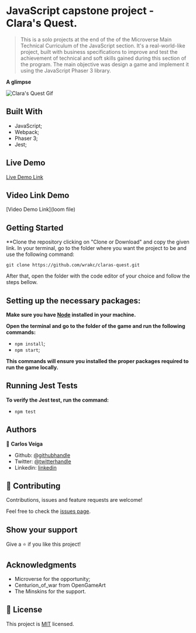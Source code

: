 # JavaScript capstone project - Clara's Quest.

>  This is a solo projects at the end of the of the Microverse Main Technical Curriculum of the JavaScript section. It's a real-world-like project, built with business specifications to improve and test the achievement of technical and soft skills gained during this section of the program. The main objective was design a game and implement it using the JavaScript Phaser 3 library. 

**A glimpse**

![Clara's Quest Gif](app/assets/images/Palibot-Blog.gif)


## Built With

- JavaScript;
- Webpack;
- Phaser 3;
- Jest;

## Live Demo

[Live Demo Link](https://wrakc.github.io/claras-quest/)

## Video Link Demo

[Video Demo Link](loom file)

## Getting Started

**Clone the repository clicking on "Clone or Download" and copy the given link. In your terminal, go to the folder where you want the project to be and use the following command:

`git clone https://github.com/wrakc/claras-quest.git`

After that, open the folder with the code editor of your choice and follow the steps bellow.

## Setting up the necessary packages:

**Make sure you have [Node](https://nodejs.org/en/download/) installed in your machine.**

**Open the terminal and go to the folder of the game and run the following commands:**
* `npm install`;
* `npm start`;

**This commands will ensure you installed the proper packages required to run the game locally.**

## Running Jest Tests
**To verify the Jest test, run the command:**
* `npm test`


## Authors

👤 **Carlos Veiga**

- Github: [@githubhandle](https://github.com/wrakc)
- Twitter: [@twitterhandle](https://twitter.com/carlosveig)
- Linkedin: [linkedin](https://linkedin.com/chveiga)

## 🤝 Contributing

Contributions, issues and feature requests are welcome!

Feel free to check the [issues page](issues/).

## Show your support

Give a ⭐️ if you like this project!

## Acknowledgments

- Microverse for the opportunity;
- Centurion_of_war from OpenGameArt 
- The Minskins for the support.

## 📝 License

This project is [MIT](LICENSE) licensed.
